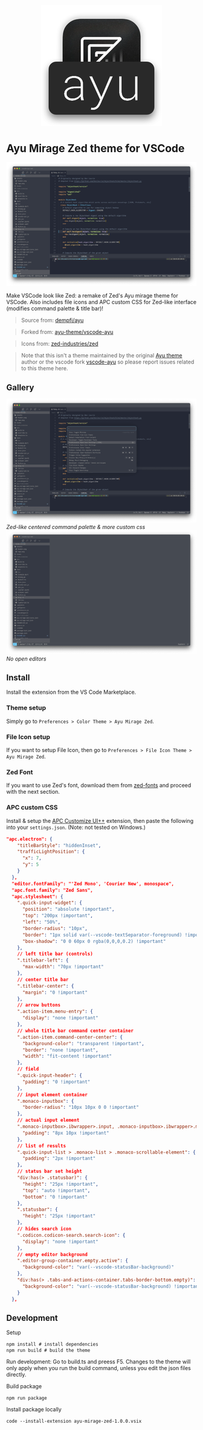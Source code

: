 <p align="center">
  <img src="assets/logo.png" alt="vscode-ayu">
</p>

# Ayu Mirage Zed theme for VSCode

![screen1](assets/scrn1.png)

Make VSCode look like Zed: a remake of Zed's Ayu mirage theme for VSCode. Also includes file icons and APC custom CSS for Zed-like interface (modifies command palette & title bar)!

> Source from: [dempfi/ayu](https://github.com/dempfi/ayu)

> Forked from: [ayu-theme/vscode-ayu](https://github.com/ayu-theme/vscode-ayu)

> Icons from: [zed-industries/zed](https://github.com/zed-industries/zed/tree/main/assets/icons/file_icons)

> Note that this isn't a theme maintained by the original [Ayu theme](https://github.com/dempfi/ayu) author or the vscode fork [vscode-ayu](https://github.com/dempfi/ayu) so please report issues related to this theme here.

## Gallery

![screen2](assets/scrn2.png)
_Zed-like centered command palette & more custom css_
![screen3](assets/scrn3.png)
_No open editors_

## Install

Install the extension from the VS Code Marketplace.

### Theme setup

Simply go to `Preferences > Color Theme > Ayu Mirage Zed`.

### File Icon setup

If you want to setup File Icon, then go to `Preferences > File Icon Theme > Ayu Mirage Zed`.

### Zed Font

If you want to use Zed's font, download them from [zed-fonts](https://github.com/zed-industries/zed-fonts) and proceed with the next section.

### APC custom CSS

Install & setup the [APC Customize UI++](https://marketplace.visualstudio.com/items?itemName=drcika.apc-extension) extension, then paste the following into your `settings.json`. (Note: not tested on Windows.)

```json
"apc.electron": {
    "titleBarStyle": "hiddenInset",
    "trafficLightPosition": {
      "x": 7,
      "y": 5
    }
  },
  "editor.fontFamily": "'Zed Mono', 'Courier New', monospace",
  "apc.font.family": "Zed Sans",
  "apc.stylesheet": {
    ".quick-input-widget": {
      "position": "absolute !important",
      "top": "200px !important",
      "left": "50%",
      "border-radius": "10px",
      "border": "1px solid var(--vscode-textSeparator-foreground) !important",
      "box-shadow": "0 0 60px 0 rgba(0,0,0,0.2) !important"
    },
    // left title bar (controls)
    ".titlebar-left": {
      "max-width": "70px !important"
    },
    // center title bar
    ".titlebar-center": {
      "margin": "0 !important"
    },
    // arrow buttons
    ".action-item.menu-entry": {
      "display": "none !important"
    },
    // whole title bar command center container
    ".action-item.command-center-center": {
      "background-color": "transparent !important",
      "border": "none !important",
      "width": "fit-content !important"
    },
    // field
    ".quick-input-header": {
      "padding": "0 !important"
    },
    // input element container
    ".monaco-inputbox": {
      "border-radius": "10px 10px 0 0 !important"
    },
    // actual input element
    ".monaco-inputbox>.ibwrapper>.input, .monaco-inputbox>.ibwrapper>.mirror": {
      "padding": "8px 10px !important"
    },
    // list of results
    ".quick-input-list > .monaco-list > .monaco-scrollable-element": {
      "padding": "2px !important"
    },
    // status bar set height
    "div:has(> .statusbar)": {
      "height": "25px !important",
      "top": "auto !important",
      "bottom": "0 !important"
    },
    ".statusbar": {
      "height": "25px !important"
    },
    // hides search icon
    ".codicon.codicon-search.search-icon": {
      "display": "none !important"
    },
    // empty editor background
    ".editor-group-container.empty.active": {
      "background-color": "var(--vscode-statusBar-background)"
    },
    "div:has(> .tabs-and-actions-container.tabs-border-bottom.empty)": {
      "background-color": "var(--vscode-statusBar-background) !important"
    }
  },
```

## Development

Setup

```shell
npm install # install dependencies
npm run build # build the theme
```

Run development: Go to build.ts and preess F5. Changes to the theme will only apply when you run the build command, unless you edit the json files directly.

Build package

```shell
npm run package
```

Install package locally

```shell
code --install-extension ayu-mirage-zed-1.0.0.vsix
```
